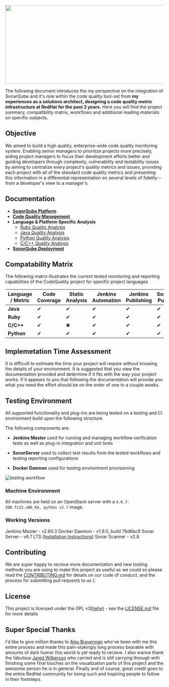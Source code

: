<p align="center">
  <img width="650" height="250" src="https://raw.githubusercontent.com/shakedlokits/CodeQuality/master/res/codequality.svg.png">
</p>

The following document introduces the my perspective on the integration of SonarQube and it's role within the code quality tool-set from **my experiences as a solutions architect, designing a code quality metric infrastructure at RedHat for the past 2 years.** Here you will find the project summary, compatibility matrix, workflows and additional reading materials on specific subjects.

## Objective

We aimed to build a high quality, enterprise-wide code quality monitoring system. Enabling senior managers to prioritize projects more precisely, aiding project managers to focus their development efforts better and guiding developers through complexity, vulnerability and testability issues by aiming to centralize every project's quality metrics and issues, providing each project with all of the standard code quality metrics and presenting this information in a differential representation on several levels of fidelity – from a developer's view to a manager's.

## Documentation

- [**SoanrQube Platform**](https://www.sonarqube.org/)
- [**Code Quality Management**](documentation/management)
- **Language & Platform Specific Analysis**
  - [Ruby Quality Analysis](documentation/ruby)
  - [Java Quality Analysis](documentation/java)
  - [Python Quality Analysis](documentation/python)
  - [C/C++ Quality Analysis](documentation/cpp)
- [**SonarQube Deployment**](deployments)

## Compatability Matrix

The following matrix illustrates the current tested monitoring and reporting capabilities of the CodeQuality project for specific project languages

Language / Metric  | Code Coverage  | Static Analysis  | Jenkins Automation  | Jenkins Publishing  | SonarQube Publishing
--|---|---|---|---|--
**Java**  | ✔  | ✔  | ✔  | ✔  | ✔
**Ruby**  | ✔  | ✔  | ✔  | ✔  | ✔
**C/C++**  | ✔  | ✖  | ✔  | ✔  | ✔
**Python**  | ✔  | ✔  | ✔  | ✔  | ✔

## Implemetation Time Assessment

It is difficult to estimate the time your project will require without knowing the details of your environment. It is suggested that you view the documentation provided and determine if it fits with the way your project works. If it appears to you that following the documentation will provide you what you need the effort should be on the order of one to a couple weeks.

## Testing Environment

All supported functionality and plug-ins are being tested on a testing and CI environment build upon the following structure.

The following components are:

- **Jenkins Master**
  used for running and managing workflow verification tests as well as plug-in integration and unit tests

- **SonarServer**
  used to collect test results from the tested workflows and testing reporting configurations

- **Docker Daemon**
  used for testing environment provisioning

![testing workflow](res/testing_workflow.png)

### Machine Environment

All machines are held on an OpenStack server
with a `4.6.7-200.fc23.x86_64, python v2.7` image.

### Working Versions

Jenkins Master - v2.60.3
Docker Daemon - v1.9.0, build 76d6bc9
Sonar Server - v6.7 LTS [(Installation Instructions)](deployments)
Sonar Scanner - v2.8

## Contributing

We are super happy to recieve more documentation and new tooling methods you are using to make this project as useful as we could so please read the [CONTRIBUTING.md](./CONTRIBUTING.md) for details on our code of conduct, and the process for submitting pull requests to us (:

## License

This project is licensed under the GPL v3[(hehe)](http://www.relatably.com/m/img/open-source-meme-generator/61456596.jpg) - see the [LICENSE.md](./LICENSE.md) file for more details

## Super Special Thanks
I'd like to give million thanks to [Alex Braverman](https://github.com/abraverm) who've been with me this entire process and made this pain-stakingly long process bearable with amounts of dark humor this world is yet ready to recieve.
I also wanna thank the fabulous [Jared Wilkerson](https://github.com/lyrch) who carried and is still carrying through with finishing some final touches on the visualization parts of this project and the awesome person he is in general.
Finally and of course, great credit goes to the entire RedHat community for being such and inspiring people to follow in their footsteps.

